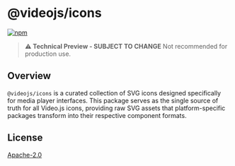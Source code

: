 # @videojs/icons

[![npm](https://img.shields.io/badge/npm-%40vjs--10%2Fcore-blue)](https://www.npmjs.com/package/@videojs/icons)

> **⚠️ Technical Preview - SUBJECT TO CHANGE** Not recommended for production use.

## Overview

`@videojs/icons` is a curated collection of SVG icons designed specifically for media player
interfaces. This package serves as the single source of truth for all Video.js icons, providing raw
SVG assets that platform-specific packages transform into their respective component formats.

## License

[Apache-2.0](./LICENSE)
